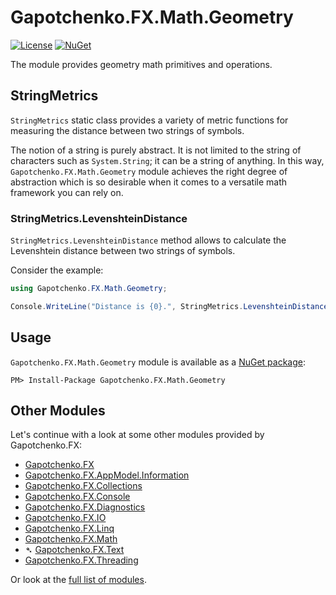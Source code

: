 ﻿# Gapotchenko.FX.Math.Geometry

[![License](https://img.shields.io/badge/license-MIT-green.svg)](../../LICENSE)
[![NuGet](https://img.shields.io/nuget/v/Gapotchenko.FX.Math.Geometry.svg)](https://www.nuget.org/packages/Gapotchenko.FX.Math.Geometry)

The module provides geometry math primitives and operations.

## StringMetrics

`StringMetrics` static class provides a variety of metric functions for measuring the distance between two strings of symbols.

The notion of a string is purely abstract.
It is not limited to the string of characters such as `System.String`; it can be a string of anything.
In this way, `Gapotchenko.FX.Math.Geometry` module achieves the right degree of abstraction which is so desirable when it comes to a versatile math framework you can rely on.

### StringMetrics.LevenshteinDistance

`StringMetrics.LevenshteinDistance` method allows to calculate the Levenshtein distance between two strings of symbols.

Consider the example:

```csharp
using Gapotchenko.FX.Math.Geometry;

Console.WriteLine("Distance is {0}.", StringMetrics.LevenshteinDistance("ABC", "BAC"));  // distance = 2
```

## Usage

`Gapotchenko.FX.Math.Geometry` module is available as a [NuGet package](https://nuget.org/packages/Gapotchenko.FX.Math.Geometry):

```
PM> Install-Package Gapotchenko.FX.Math.Geometry
```

## Other Modules

Let's continue with a look at some other modules provided by Gapotchenko.FX:

- [Gapotchenko.FX](../Gapotchenko.FX)
- [Gapotchenko.FX.AppModel.Information](../Gapotchenko.FX.AppModel.Information)
- [Gapotchenko.FX.Collections](../Gapotchenko.FX.Collections)
- [Gapotchenko.FX.Console](../Gapotchenko.FX.Console)
- [Gapotchenko.FX.Diagnostics](../Gapotchenko.FX.Diagnostics.CommandLine)
- [Gapotchenko.FX.IO](../Gapotchenko.FX.IO)
- [Gapotchenko.FX.Linq](../Gapotchenko.FX.Linq)
- [Gapotchenko.FX.Math](../Gapotchenko.FX.Math)
- &#x27B4; [Gapotchenko.FX.Text](../Gapotchenko.FX.Text)
- [Gapotchenko.FX.Threading](../Gapotchenko.FX.Threading)

Or look at the [full list of modules](..#available-modules).
